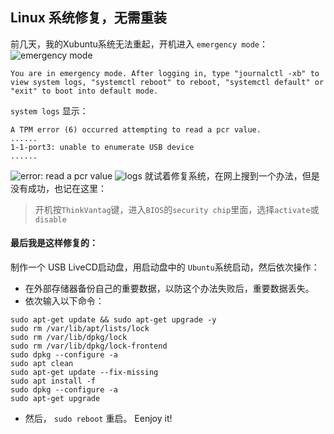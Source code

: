 
## Linux 系统修复，无需重装
前几天，我的Xubuntu系统无法重起，开机进入 `emergency mode`：
![emergency mode](https://s2.ax1x.com/2019/01/31/k1Bdbt.jpg)
```
You are in emergency mode. After logging in, type "journalctl -xb" to view system logs, "systemctl reboot" to reboot, "systemctl default" or "exit" to boot into default mode.
```
`system logs` 显示：
```
A TPM error (6) occurred attempting to read a pcr value.
......
1-1-port3: unable to enumerate USB device
......
```
![error: read a pcr value](https://s2.ax1x.com/2019/01/31/k1tI6x.jpg)
![logs](https://s2.ax1x.com/2019/01/31/k1t4pR.md.jpg)
就试着修复系统，在网上搜到一个办法，但是没有成功，也记在这里：
> 开机按`ThinkVantag`键，进入`BIOS`的`security chip`里面，选择`activate`或`disable`

#### 最后我是这样修复的：

制作一个 USB LiveCD启动盘，用启动盘中的 `Ubuntu`系统启动，然后依次操作：
+ 在外部存储器备份自己的重要数据，以防这个办法失败后，重要数据丢失。
+ 依次输入以下命令：

```
sudo apt-get update && sudo apt-get upgrade -y
sudo rm /var/lib/apt/lists/lock
sudo rm /var/lib/dpkg/lock
sudo rm /var/lib/dpkg/lock-frontend
sudo dpkg --configure -a
sudo apt clean
sudo apt-get update --fix-missing
sudo apt install -f
sudo dpkg --configure -a
sudo apt-get upgrade
```
+ 然后， `sudo reboot` 重启。
Eenjoy it!